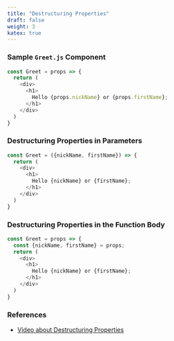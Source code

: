 ```yaml
---
title: "Destructuring Properties"
draft: false
weight: 3
katex: true
---
```


### Sample `Greet.js` Component
```js
const Greet = props => {
  return (
    <div>
      <h1>
        Hello {props.nickName} or {props.firstName};
      </h1>
    </div>
  )
}
```

### Destructuring Properties in Parameters
```js
const Greet = ({nickName, firstName}) => {
  return (
    <div>  
      <h1>
        Hello {nickName} or {firstName};
      </h1>
    </div>
  )
}
```

### Destructuring Properties in the Function Body
```js
const Greet = props => {
  const {nickName, firstName} = props;
  return (
    <div>
      <h1>
        Hello {nickName} or {firstName};
      </h1>
    </div>
  )
}
```

### References
- [Video about Destructuring Properties](https://www.youtube.com/watch?v=5_PdMS9CLLI&list=PLC3y8-rFHvwgg3vaYJgHGnModB54rxOk3&index=12)
